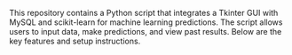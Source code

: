 This repository contains a Python script that integrates a Tkinter GUI with MySQL and scikit-learn for machine learning predictions. The script allows users to input data, make predictions, and view past results. Below are the key features and setup instructions.
